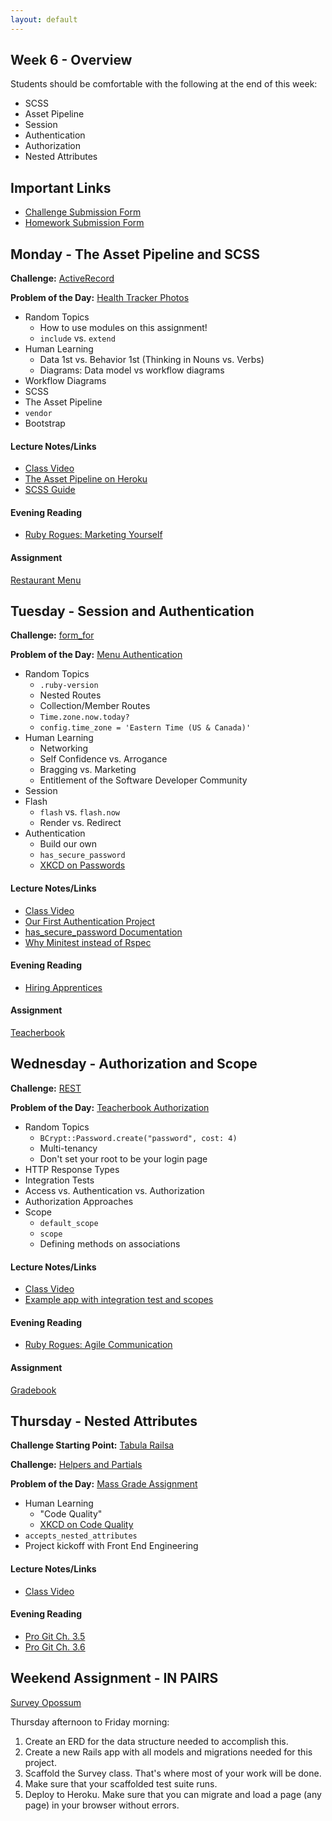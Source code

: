 ```yaml
---
layout: default
---
```


## Week 6 - Overview

Students should be comfortable with the following at the end of this week:

* SCSS
* Asset Pipeline
* Session
* Authentication
* Authorization
* Nested Attributes


## Important Links

* [Challenge Submission Form](http://goo.gl/forms/OzzXZL6iEF)
* [Homework Submission Form](http://goo.gl/forms/o9so3mi9Sd)


## Monday - The Asset Pipeline and SCSS

**Challenge:** [ActiveRecord](https://github.com/masonfmatthews/rails_assignments/blob/master/challenges/rails_active_record.md)

**Problem of the Day:** [Health Tracker Photos](https://github.com/masonfmatthews/rails_assignments/blob/master/exercises/health_tracker_photos)

* Random Topics
  * How to use modules on this assignment!
  * `include` vs. `extend`
* Human Learning
  * Data 1st vs. Behavior 1st (Thinking in Nouns vs. Verbs)
  * Diagrams: Data model vs workflow diagrams
* Workflow Diagrams
* SCSS
* The Asset Pipeline
* `vendor`
* Bootstrap

#### Lecture Notes/Links

* [Class Video](http://youtu.be/NENKqv1M-Hs)
* [The Asset Pipeline on Heroku](https://devcenter.heroku.com/articles/rails-4-asset-pipeline)
* [SCSS Guide](http://sass-lang.com/)

#### Evening Reading

* [Ruby Rogues: Marketing Yourself](http://devchat.tv/ruby-rogues/187-marketing-yourself-as-a-software-developer-with-john-sonmez)

#### Assignment

[Restaurant Menu](https://github.com/tiyd-rails-2015-05/restaurant_menu)


## Tuesday - Session and Authentication

**Challenge:** [form_for](https://github.com/masonfmatthews/rails_assignments/blob/master/challenges/rails_form_for.md)

**Problem of the Day:** [Menu Authentication](https://github.com/masonfmatthews/rails_assignments/blob/master/exercises/menu_authentication)

* Random Topics
  * `.ruby-version`
  * Nested Routes
  * Collection/Member Routes
  * `Time.zone.now.today?`
  * `config.time_zone = 'Eastern Time (US & Canada)'`
* Human Learning
  * Networking
  * Self Confidence vs. Arrogance
  * Bragging vs. Marketing
  * Entitlement of the Software Developer Community
* Session
* Flash
  * `flash` vs. `flash.now`
  * Render vs. Redirect
* Authentication
  * Build our own
  * `has_secure_password`
  * [XKCD on Passwords](https://xkcd.com/936/)

#### Lecture Notes/Links

* [Class Video](http://youtu.be/7Vaz1wa7N84)
* [Our First Authentication Project](https://github.com/tiyd-rails-2015-05/our_first_authentication)
* [has_secure_password Documentation](http://api.rubyonrails.org/classes/ActiveModel/SecurePassword/ClassMethods.html)
* [Why Minitest instead of Rspec](http://brandonhilkert.com/blog/7-reasons-why-im-sticking-with-minitest-and-fixtures-in-rails/)

#### Evening Reading

* [Hiring Apprentices](https://push.cx/2015/hiring-apprentices)

#### Assignment

[Teacherbook](https://github.com/tiyd-rails-2015-05/teacherbook)


## Wednesday - Authorization and Scope

**Challenge:** [REST](https://github.com/masonfmatthews/rails_assignments/blob/master/challenges/rails_rest.md)

**Problem of the Day:** [Teacherbook Authorization](https://github.com/masonfmatthews/rails_assignments/blob/master/exercises/teacherbook_authorization)

* Random Topics
  * `BCrypt::Password.create("password", cost: 4)`
  * Multi-tenancy
  * Don't set your root to be your login page
* HTTP Response Types
* Integration Tests
* Access vs. Authentication vs. Authorization
* Authorization Approaches
* Scope
  * `default_scope`
  * `scope`
  * Defining methods on associations

#### Lecture Notes/Links

* [Class Video](http://youtu.be/JSqFD3Fh3V0)
* [Example app with integration test and scopes](https://github.com/tiyd-rails-2015-05/integration_test_example)

#### Evening Reading

* [Ruby Rogues: Agile Communication](http://devchat.tv/ruby-rogues/049-rr-agile-communication-with-angela-harms)

#### Assignment

[Gradebook](https://github.com/tiyd-rails-2015-05/gradebook)


## Thursday - Nested Attributes

**Challenge Starting Point:** [Tabula Railsa](https://github.com/tiyd-rails-2015-05/tabula_railsa)

**Challenge:** [Helpers and Partials](https://github.com/masonfmatthews/rails_assignments/blob/master/challenges/rails_helpers_and_partials.md)

**Problem of the Day:** [Mass Grade Assignment](https://github.com/masonfmatthews/rails_assignments/blob/master/exercises/mass_grade_assignment)

* Human Learning
  * "Code Quality"
  * [XKCD on Code Quality](http://xkcd.com/1513/)
* `accepts_nested_attributes`
* Project kickoff with Front End Engineering

#### Lecture Notes/Links

* [Class Video]()

#### Evening Reading

* [Pro Git Ch. 3.5](http://git-scm.com/book/en/v2/Git-Branching-Remote-Branches)
* [Pro Git Ch. 3.6](http://git-scm.com/book/en/v2/Git-Branching-Rebasing)

## Weekend Assignment - IN PAIRS

[Survey Opossum](https://github.com/tiyd-rails-2015-05/survey_opossum)

Thursday afternoon to Friday morning:

  1. Create an ERD for the data structure needed to accomplish this.
  2. Create a new Rails app with all models and migrations needed for this project.
  3. Scaffold the Survey class.  That's where most of your work will be done.
  4. Make sure that your scaffolded test suite runs.
  5. Deploy to Heroku.  Make sure that you can migrate and load a page (any page) in your browser without errors.

